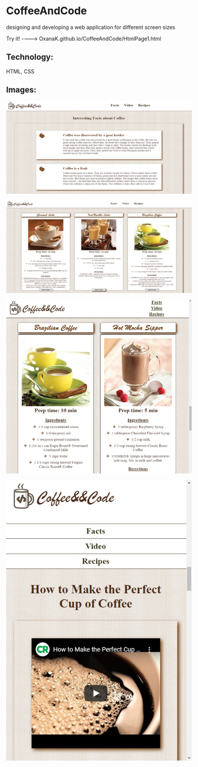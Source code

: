 # CoffeeAndCode

designing and developing a web application for different screen sizes

Try it! ----> OxanaK.github.io/CoffeeAndCode/HtmlPage1.html

## Technology:
HTML, CSS

## Images: 

![alt text](https://github.com/OxanaK/CoffeeAndCode/blob/master/example_photos/coffeeCode1.jpg)

![alt text](https://github.com/OxanaK/CoffeeAndCode/blob/master/example_photos/coffeeCode2.jpg)

![alt text](https://github.com/OxanaK/CoffeeAndCode/blob/master/example_photos/coff4.jpg)

![alt text](https://github.com/OxanaK/CoffeeAndCode/blob/master/example_photos/coff3.jpg)



